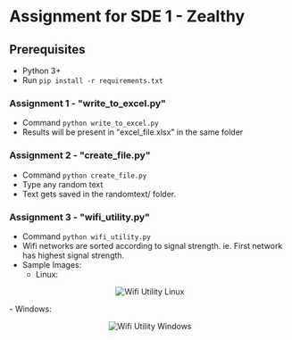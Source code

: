 # Assignment for SDE 1 - Zealthy

## Prerequisites
- Python 3+
- Run `pip install -r requirements.txt`

### Assignment 1 - "write_to_excel.py"
- Command `python write_to_excel.py`
- Results will be present in "excel_file.xlsx" in the same folder

### Assignment 2 - "create_file.py"
- Command `python create_file.py`
- Type any random text
- Text gets saved in the randomtext/ folder.

### Assignment 3 - "wifi_utility.py"

- Command `python wifi_utility.py`
- Wifi networks are sorted according to signal strength. ie. First network has highest signal strength.
- Sample Images:
  - Linux:
<p align="center">
  <img src="https://user-images.githubusercontent.com/19998416/121717662-0e47f480-caff-11eb-97af-134694d1d960.png" alt="Wifi Utility Linux" />
</p>
  - Windows:
<p align="center">
  <img src="https://user-images.githubusercontent.com/19998416/121718287-c70e3380-caff-11eb-82bd-bc4869e6562d.png" alt="Wifi Utility Windows" />
</p>

